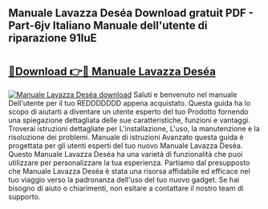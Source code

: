 ## Manuale Lavazza Deséa Download gratuit PDF - Part-6jv Italiano Manuale dell'utente di riparazione 91IuE

# <h2><a href="http://df9bmsw.blite.top/?on=Manuale+Lavazza+Des%c3%a9a">🔗Download 👉🔴 Manuale Lavazza Deséa</a></h2>

[![Manuale Lavazza Deséa download](https://i.imgur.com/lujVjoI.png)](http://df9bmsw.blite.top/?on=Manuale+Lavazza+Des%c3%a9a)
Saluti e benvenuto nel manuale Dell'utente per il tuo REDDDDDDD appena acquistato. Questa guida ha lo scopo di aiutarti a diventare un utente esperto del tuo Prodotto fornendo una spiegazione dettagliata delle sue caratteristiche, funzioni e vantaggi. Troverai istruzioni dettagliate per L'installazione, L'uso, la manutenzione e la risoluzione dei problemi. Manuale di istruzioni Avanzato questa guida è progettata per gli utenti esperti del tuo nuovo Manuale Lavazza Deséa. Questo Manuale Lavazza Deséa ha una varietà di funzionalità che puoi utilizzare per personalizzare la tua esperienza. Partiamo dal presupposto che Manuale Lavazza Deséa è stata una risorsa affidabile ed efficace nel tuo viaggio verso la padronanza dell'uso del tuo nuovo gadget. Se hai bisogno di aiuto o chiarimenti, non esitare a contattare il nostro team di supporto.
